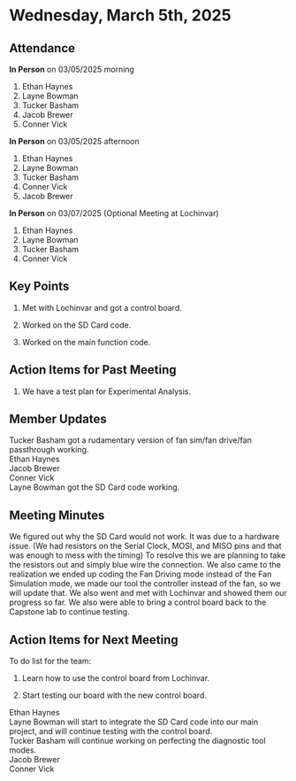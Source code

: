 # Wednesday, March 5th, 2025

## Attendance
**In Person** on 03/05/2025 morning
1. Ethan Haynes
2. Layne Bowman
3. Tucker Basham
4. Jacob Brewer
5. Conner Vick

**In Person** on 03/05/2025 afternoon
1. Ethan Haynes
2. Layne Bowman
3. Tucker Basham
4. Conner Vick
5. Jacob Brewer

**In Person** on 03/07/2025 (Optional Meeting at Lochinvar)
1. Ethan Haynes
2. Layne Bowman
3. Tucker Basham
4. Conner Vick

## Key Points
1. Met with Lochinvar and got a control board.

2. Worked on the SD Card code.

3. Worked on the main function code.


## Action Items for Past Meeting
1. We have a test plan for Experimental Analysis.

## Member Updates

Tucker Basham got a rudamentary version of fan sim/fan drive/fan passthrough working.  
Ethan Haynes  
Jacob Brewer     
Conner Vick   
Layne Bowman got the SD Card code working.

## Meeting Minutes
We figured out why the SD Card would not work. It was due to a hardware issue. (We had resistors on the Serial Clock, MOSI, and MISO pins and that was enough to mess with the timing) To resolve this we are planning to take the resistors out and simply blue wire the connection. We also came to the realization we ended up coding the Fan Driving mode instead of the Fan Simulation mode, we made our tool the controller instead of the fan, so we will update that. We also went and met with Lochinvar and showed them our progress so far. We also were able to bring a control board back to the Capstone lab to continue testing. 

## Action Items for Next Meeting
To do list for the team:  
1. Learn how to use the control board from Lochinvar.

2. Start testing our board with the new control board.

Ethan Haynes  
Layne Bowman will start to integrate the SD Card code into our main project, and will continue testing with the control board.  
Tucker Basham will continue working on perfecting the diagnostic tool modes.  
Jacob Brewer  
Conner Vick  



